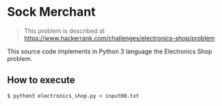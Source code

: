 # Sock Merchant

> This problem is described at https://www.hackerrank.com/challenges/electronics-shop/problem

This source code implements in Python 3 language the Electronics Shop problem.

## How to execute

```
$ python3 electronics_shop.py < input00.txt
```
